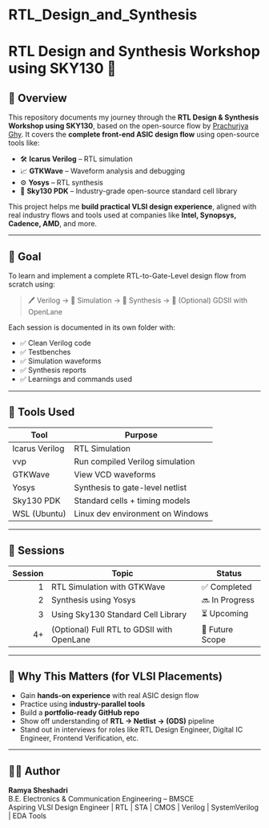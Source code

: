 # RTL_Design_and_Synthesis
# RTL Design and Synthesis Workshop using SKY130 🚀

## 🧠 Overview

This repository documents my journey through the **RTL Design & Synthesis Workshop using SKY130**, based on the open-source flow by [Prachurjya Ghy](https://github.com/prachurjyaghy/RTL_Design_and_Synthesis_Workshop_Using_SKY130). It covers the **complete front-end ASIC design flow** using open-source tools like:

- 🛠️ **Icarus Verilog** – RTL simulation
- 📈 **GTKWave** – Waveform analysis and debugging
- ⚙️ **Yosys** – RTL synthesis
- 🧱 **Sky130 PDK** – Industry-grade open-source standard cell library

This project helps me **build practical VLSI design experience**, aligned with real industry flows and tools used at companies like **Intel, Synopsys, Cadence, AMD**, and more.

---

## 🎯 Goal

To learn and implement a complete RTL-to-Gate-Level design flow from scratch using:
> 🖊️ Verilog → 🧪 Simulation → 🔧 Synthesis → 📐 (Optional) GDSII with OpenLane

Each session is documented in its own folder with:
- ✅ Clean Verilog code
- ✅ Testbenches
- ✅ Simulation waveforms
- ✅ Synthesis reports
- ✅ Learnings and commands used

---

## 🧱 Tools Used

| Tool        | Purpose                         |
|-------------|---------------------------------|
| Icarus Verilog | RTL Simulation               |
| vvp         | Run compiled Verilog simulation |
| GTKWave     | View VCD waveforms              |
| Yosys       | Synthesis to gate-level netlist |
| Sky130 PDK  | Standard cells + timing models  |
| WSL (Ubuntu) | Linux dev environment on Windows |

---

## 📁 Sessions

| Session | Topic                                | Status |
|--------:|--------------------------------------|--------|
| 1       | RTL Simulation with GTKWave          | ✅ Completed |
| 2       | Synthesis using Yosys                | 🔜 In Progress |
| 3       | Using Sky130 Standard Cell Library   | ⏳ Upcoming |
| 4+      | (Optional) Full RTL to GDSII with OpenLane | 🧱 Future Scope |

---

## 💬 Why This Matters (for VLSI Placements)

- Gain **hands-on experience** with real ASIC design flow
- Practice using **industry-parallel tools**
- Build a **portfolio-ready GitHub repo**
- Show off understanding of **RTL → Netlist → (GDS)** pipeline
- Stand out in interviews for roles like RTL Design Engineer, Digital IC Engineer, Frontend Verification, etc.

---

## 👩‍💻 Author

**Ramya Sheshadri**  
B.E. Electronics & Communication Engineering – BMSCE  
Aspiring VLSI Design Engineer | RTL | STA | CMOS | Verilog | SystemVerilog | EDA Tools  
